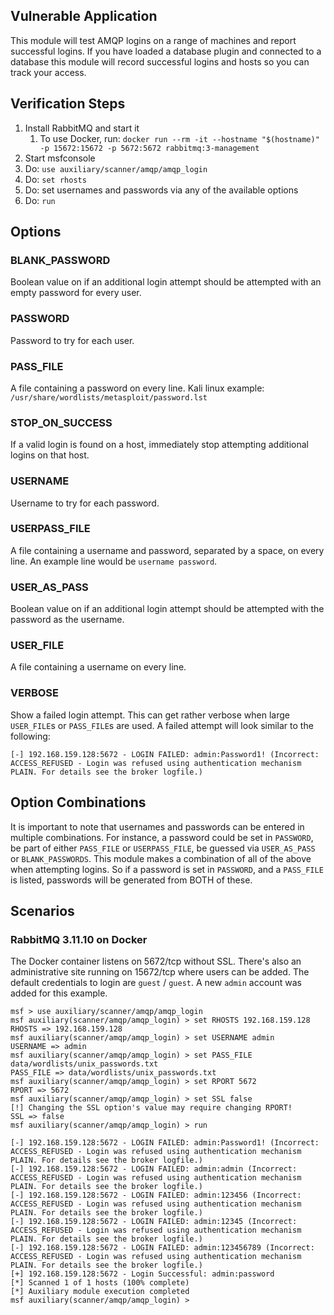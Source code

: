 ## Vulnerable Application

This module will test AMQP logins on a range of machines and report successful logins.  If you have loaded a database
plugin and connected to a database this module will record successful logins and hosts so you can track your access.

## Verification Steps

1. Install RabbitMQ and start it
   1. To use Docker, run: `docker run --rm -it --hostname "$(hostname)" -p 15672:15672 -p 5672:5672 rabbitmq:3-management`
2. Start msfconsole
3. Do: `use auxiliary/scanner/amqp/amqp_login`
4. Do: `set rhosts`
5. Do: set usernames and passwords via any of the available options
6. Do: `run`

## Options

### BLANK_PASSWORD

Boolean value on if an additional login attempt should be attempted with an empty password for every user.

### PASSWORD

Password to try for each user.

### PASS_FILE

A file containing a password on every line. Kali linux example: `/usr/share/wordlists/metasploit/password.lst`

### STOP_ON_SUCCESS

If a valid login is found on a host, immediately stop attempting additional logins on that host.

### USERNAME

Username to try for each password.

### USERPASS_FILE

A file containing a username and password, separated by a space, on every line. An example line would be `username
password`.

### USER_AS_PASS

Boolean value on if an additional login attempt should be attempted with the password as the username.

### USER_FILE

A file containing a username on every line.

### VERBOSE

Show a failed login attempt. This can get rather verbose when large `USER_FILE`s or `PASS_FILE`s are used. A failed
attempt will look similar to the following:

```
[-] 192.168.159.128:5672 - LOGIN FAILED: admin:Password1! (Incorrect: ACCESS_REFUSED - Login was refused using authentication mechanism PLAIN. For details see the broker logfile.)
```

## Option Combinations

It is important to note that usernames and passwords can be entered in multiple combinations. For instance, a password
could be set in `PASSWORD`, be part of either `PASS_FILE` or `USERPASS_FILE`, be guessed via `USER_AS_PASS` or
`BLANK_PASSWORDS`. This module makes a combination of all of the above when attempting logins. So if a password is set
in `PASSWORD`, and a `PASS_FILE` is listed, passwords will be generated from BOTH of these.

## Scenarios
### RabbitMQ 3.11.10 on Docker

The Docker container listens on 5672/tcp without SSL. There's also an administrative site running on 15672/tcp where
users can be added. The default credentials to login are `guest` / `guest`. A new `admin` account was added for this
example.

```
msf > use auxiliary/scanner/amqp/amqp_login 
msf auxiliary(scanner/amqp/amqp_login) > set RHOSTS 192.168.159.128
RHOSTS => 192.168.159.128
msf auxiliary(scanner/amqp/amqp_login) > set USERNAME admin
USERNAME => admin
msf auxiliary(scanner/amqp/amqp_login) > set PASS_FILE data/wordlists/unix_passwords.txt
PASS_FILE => data/wordlists/unix_passwords.txt
msf auxiliary(scanner/amqp/amqp_login) > set RPORT 5672
RPORT => 5672
msf auxiliary(scanner/amqp/amqp_login) > set SSL false
[!] Changing the SSL option's value may require changing RPORT!
SSL => false
msf auxiliary(scanner/amqp/amqp_login) > run

[-] 192.168.159.128:5672 - LOGIN FAILED: admin:Password1! (Incorrect: ACCESS_REFUSED - Login was refused using authentication mechanism PLAIN. For details see the broker logfile.)
[-] 192.168.159.128:5672 - LOGIN FAILED: admin:admin (Incorrect: ACCESS_REFUSED - Login was refused using authentication mechanism PLAIN. For details see the broker logfile.)
[-] 192.168.159.128:5672 - LOGIN FAILED: admin:123456 (Incorrect: ACCESS_REFUSED - Login was refused using authentication mechanism PLAIN. For details see the broker logfile.)
[-] 192.168.159.128:5672 - LOGIN FAILED: admin:12345 (Incorrect: ACCESS_REFUSED - Login was refused using authentication mechanism PLAIN. For details see the broker logfile.)
[-] 192.168.159.128:5672 - LOGIN FAILED: admin:123456789 (Incorrect: ACCESS_REFUSED - Login was refused using authentication mechanism PLAIN. For details see the broker logfile.)
[+] 192.168.159.128:5672 - Login Successful: admin:password
[*] Scanned 1 of 1 hosts (100% complete)
[*] Auxiliary module execution completed
msf auxiliary(scanner/amqp/amqp_login) > 
```

